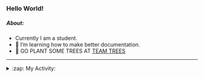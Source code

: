 ### Hello World!

##### About:
- Currently I am a student.
- 🌱 I’m learning how to make better documentation.
- 🌱 GO PLANT SOME TREES AT [TEAM TREES](https://teamtrees.org/)

---
<details>
  <summary>:zap: My Activity:</summary>
  
<!--START_SECTION:waka-->
![Code Time](http://img.shields.io/badge/Code%20Time-1%2C070%20hrs%2019%20mins-blue)

**I'm a Night 🦉** 

```text
🌞 Morning                1591 commits        ██░░░░░░░░░░░░░░░░░░░░░░░   09.96 % 
🌆 Daytime                5163 commits        ████████░░░░░░░░░░░░░░░░░   32.32 % 
🌃 Evening                4655 commits        ███████░░░░░░░░░░░░░░░░░░   29.14 % 
🌙 Night                  4565 commits        ███████░░░░░░░░░░░░░░░░░░   28.58 % 
```
📅 **I'm Most Productive on Wednesday** 

```text
Monday                   2342 commits        ████░░░░░░░░░░░░░░░░░░░░░   14.66 % 
Tuesday                  1956 commits        ███░░░░░░░░░░░░░░░░░░░░░░   12.24 % 
Wednesday                3723 commits        ██████░░░░░░░░░░░░░░░░░░░   23.31 % 
Thursday                 2193 commits        ███░░░░░░░░░░░░░░░░░░░░░░   13.73 % 
Friday                   1577 commits        ██░░░░░░░░░░░░░░░░░░░░░░░   09.87 % 
Saturday                 1466 commits        ██░░░░░░░░░░░░░░░░░░░░░░░   09.18 % 
Sunday                   2717 commits        ████░░░░░░░░░░░░░░░░░░░░░   17.01 % 
```


📊 **This Week I Spent My Time On** 

```text
🔥 Editors: 
VS Code                  2 hrs 37 mins       █████████████████████████   100.00 % 

🐱‍💻 Projects: 
CSF22                    2 hrs 37 mins       █████████████████████████   99.99 % 
praise                   0 secs              ░░░░░░░░░░░░░░░░░░░░░░░░░   00.01 % 
```


 Last Updated on 23/03/2023 03:08:17 UTC
<!--END_SECTION:waka-->
</details>
